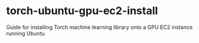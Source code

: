 # torch-ubuntu-gpu-ec2-install
Guide for installing Torch machine learning library onto a GPU EC2 instance running Ubuntu
